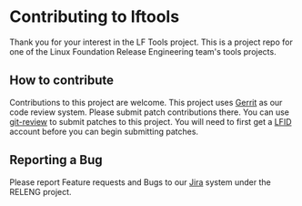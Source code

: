 # Contributing to lftools

Thank you for your interest in the LF Tools project. This is a project repo
for one of the Linux Foundation Release Engineering team's tools projects.

## How to contribute

Contributions to this project are welcome. This project uses [Gerrit][1] as our
code review system. Please submit patch contributions there. You can
use [git-review][2] to submit patches to this project. You will need to first
get a [LFID][3] account before you can begin submitting patches.

## Reporting a Bug

Please report Feature requests and Bugs to our [Jira][4] system under the
RELENG project.

[1]: https://gerrit.linuxfoundation.org/infra/#/admin/projects/releng/lftools

[2]: https://docs.openstack.org/infra/git-review/

[3]: https://identity.linuxfoundation.org/

[4]: https://jira.linuxfoundation.org/projects/RELENG
